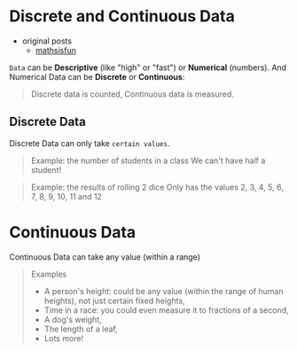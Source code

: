 # Discrete and Continuous Data
- original posts
  - [mathsisfun](http://www.mathsisfun.com/data/data-discrete-continuous.html)

`Data` can be __Descriptive__ (like "high" or "fast") or __Numerical__ (numbers).
And Numerical Data can be __Discrete__ or __Continuous__:
> Discrete data is counted,
> Continuous data is measured.

## Discrete Data
Discrete Data can only take `certain values`.

> Example: the number of students in a class
> We can't have half a student!

> Example: the results of rolling 2 dice
> Only has the values 2, 3, 4, 5, 6, 7, 8, 9, 10, 11 and 12

# Continuous Data
Continuous Data can take any value (within a range)

> Examples
> - A person's height: could be any value (within the range of human heights), not just certain fixed heights,
> - Time in a race: you could even measure it to fractions of a second,
> - A dog's weight,
> - The length of a leaf,
> - Lots more!